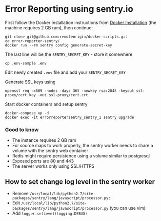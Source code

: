 # Error Reporting using sentry.io

First follow the Docker installation instructions from [Docker Installation](../docker-installation.md) (the machine requires 2 GB ram), then continue:

    git clone git@github.com:remoteorigin/docker-scripts.git
    cd error-reporter-sentry/
    docker run --rm sentry config generate-secret-key

The last line will be the `SENTRY_SECRET_KEY` - store it somewhere

    cp .env-sample .env

Edit newly created `.env` file and add your `SENTRY_SECRET_KEY`

Generate SSL keys using

    openssl req -x509 -nodes -days 365 -newkey rsa:2048 -keyout ssl-proxy/cert.key -out ssl-proxy/cert.crt

Start docker containers and setup sentry

    docker-compose up -d
    docker exec -it errorreportersentry_sentry_1 sentry upgrade



### Good to know

- The instance requires 2 GB ram
- For source maps to work properly, the sentry worker needs to share a volume with the sentry web container
- Redis might require persistence using a volume similar to postgresql
- Exposed ports are 80 and 443
- The server works only using SSL/HTTPS

## How to set change log level in the sentry worker

- Remove  `/usr/local/lib/python2.7/site-packages/sentry/lang/javascript/processor.pyc`
- Edit `/usr/local/lib/python2.7/site-packages/sentry/lang/javascript/processor.py` (you can use vim)
- Add `logger.setLevel(logging.DEBUG)`
